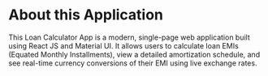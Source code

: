 # About this Application

This Loan Calculator App is a modern, single-page web application built using React JS and Material UI.
It allows users to calculate loan EMIs (Equated Monthly Installments), view a detailed amortization schedule,
and see real-time currency conversions of their EMI using live exchange rates.